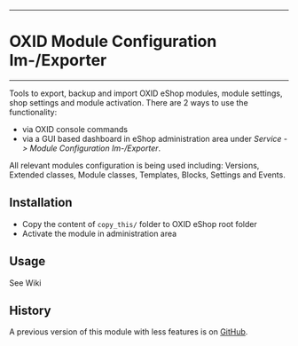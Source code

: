 ----

# OXID Module Configuration Im-/Exporter

----

Tools to export, backup and import OXID eShop modules, module settings, shop settings and module activation.
There are 2 ways to use the functionality:
* via OXID console commands
* via a GUI based dashboard in eShop administration area under _Service -> Module Configuration Im-/Exporter_. 

All relevant modules configuration is being used including: Versions, Extended classes, Module classes, Templates, Blocks, Settings and Events. 

## Installation
 - Copy the content of `copy_this/` folder to OXID eShop root folder
 - Activate the module in administration area

## Usage

See Wiki

## History
A previous version of this module with less features is on [GitHub](https://github.com/druteika/oxid_modules_config).
